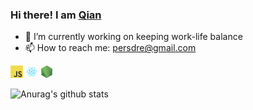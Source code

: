 ### Hi there! I am [Qian](https://qian.onrender.com/)

- 🔭 I’m currently working on keeping work-life balance
- 📫 How to reach me: persdre@gmail.com
  

<code><img height="20" src="https://raw.githubusercontent.com/github/explore/80688e429a7d4ef2fca1e82350fe8e3517d3494d/topics/javascript/javascript.png"></code>
<code><img height="20" src="https://raw.githubusercontent.com/github/explore/80688e429a7d4ef2fca1e82350fe8e3517d3494d/topics/react/react.png"></code>
<code><img height="20" src="https://raw.githubusercontent.com/github/explore/80688e429a7d4ef2fca1e82350fe8e3517d3494d/topics/nodejs/nodejs.png"></code>
<br/>

![Anurag's github stats](https://github-readme-stats.vercel.app/api?username=Persdre&show_icons=true&theme=onedark&count_private=true)



